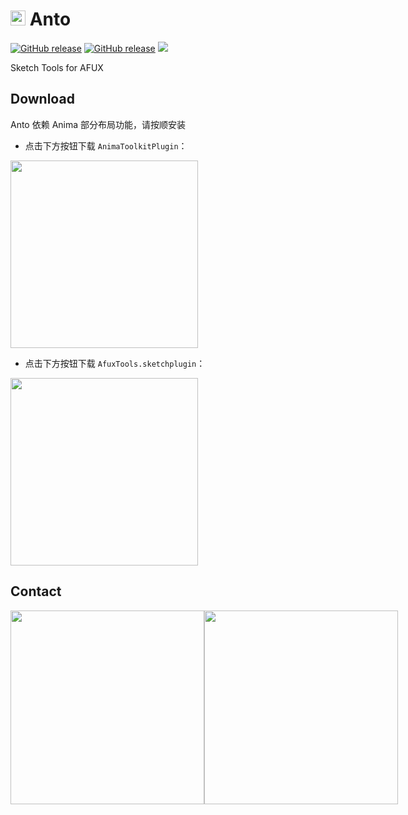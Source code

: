 # <img src="https://raw.githubusercontent.com/canisminor1990/anto/master/icon.png" width="24"> Anto

[![GitHub release](https://img.shields.io/github/release/canisminor1990/anto.svg)](https://github.com/canisminor1990/anto/releases)
[![GitHub release](https://img.shields.io/badge/Works%20with-Sketch%20Runner-blue.svg?colorB=308ADF)](http://bit.ly/SketchRunnerWebsite)
[![](https://img.shields.io/github/downloads/canisminor1990/anto/total.svg)](https://github.com/canisminor1990/anto/releases)

Sketch Tools for AFUX

## Download

Anto 依赖 Anima 部分布局功能，请按顺安装

- 点击下方按钮下载 `AnimaToolkitPlugin`：

[<img src="https://raw.githubusercontent.com/canisminor1990/anto/master/docs/button-anima.png" width="300"/>](https://github.com/canisminor1990/anto/releases/download/v1.0.2/AnimaToolkitPlugin.sketchplugin.zip)

- 点击下方按钮下载 `AfuxTools.sketchplugin`：

[<img src="https://raw.githubusercontent.com/canisminor1990/anto/master/docs/button-anto.png" width="300"/>](https://github.com/canisminor1990/anto/releases)

## Contact

<div style="display:flex">
<img src="https://raw.githubusercontent.com/canisminor1990/anto/master/public/qrcode-canisminor.jpg" width="310"/>
<img src="https://raw.githubusercontent.com/canisminor1990/anto/master/public/qrcode.jpg" width="310"/>
</div>
